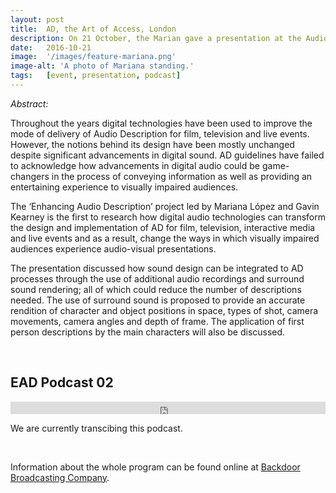 ```yaml
---
layout: post
title:  AD, the Art of Access, London
description: On 21 October, the Marian gave a presentation at the Audio Description - the Art of Access Conference, in the Young Vic Theatre, London in Panel 2, The Aesthetics of Access. The presentation's title was Integrating Sound Design to Audio Description.
date:   2016-10-21
image:  '/images/feature-mariana.png'
image-alt: 'A photo of Mariana standing.'
tags:   [event, presentation, podcast]
---
```

*Abstract:*

Throughout the years digital technologies have been used to improve the mode of delivery of Audio Description for film, television and live events. However, the notions behind its design have been mostly unchanged despite significant advancements in digital sound. AD guidelines have failed to acknowledge how advancements in digital audio could be game-changers in the process of conveying information as well as providing an entertaining experience to visually impaired audiences.

The ‘Enhancing Audio Description’ project led by Mariana López and Gavin Kearney is the first to research how digital audio technologies can transform the design and implementation of AD for film, television, interactive media and live events and as a result, change the ways in which visually impaired audiences experience audio-visual presentations.

The presentation discussed how sound design can be integrated to AD processes through the use of additional audio recordings and surround sound rendering; all of which could reduce the number of descriptions needed. The use of surround sound is proposed to provide an accurate rendition of character and object positions in space, types of shot, camera movements, camera angles and depth of frame. The application of first person descriptions by the main characters will also be discussed.

<br>

## EAD Podcast 02

<iframe title="EAD podcast 02." width="100%" height="20" scrolling="no" frameborder="no" src="https://w.soundcloud.com/player/?url=https%3A//api.soundcloud.com/tracks/292300528&amp;color=daa95f&amp;inverse=false&amp;auto_false=true&amp;show_user=true"></iframe>

<br>

We are currently transcibing this podcast.

<br>

Information about the whole program can be found online at [Backdoor Broadcasting Company](https://backdoorbroadcasting.net/2016/10/audio-description-the-art-of-access/).
